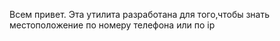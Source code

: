 Всем привет. Эта утилита разработана для того,чтобы знать местоположение по номеру телефона или по ip
